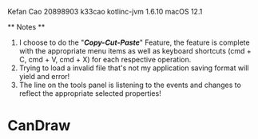 Kefan Cao
20898903 k33cao
kotlinc-jvm 1.6.10
macOS 12.1

** Notes **
1. I choose to do the "***Copy-Cut-Paste***" Feature, the feature is complete with the appropriate menu items as well as keyboard shortcuts (cmd + C, cmd + V, cmd + X) for each respective operation.
2. Trying to load a invalid file that's not my application saving format will yield and error!
3. The line on the tools panel is listening to the events and changes to reflect the appropriate selected properties!
# CanDraw
